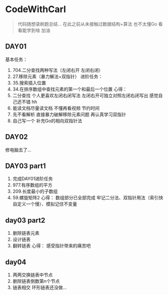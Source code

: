 # CodeWithCarl
> 代码随想录刷题总结... 在此之前从未接触过数据结构+算法 也不太懂Go 看看能学到啥 加油
## DAY01
基本任务：
1. 704.二分查找两种写法（左闭右开 左闭右闭）
2. 27.移除元素（暴力解法+双指针）
进阶任务：
1. 35.搜索插入位置
2. 34.在排序数组中查找元素的第一个和最后一个位置
心得：
1. 二分查找 个人更喜欢左闭右闭写法 左闭右开可独立对照左闭右闭写出 感觉自己还不错 hh
2. 能读文档尽量读文档 不懂再看视频 节约时间
3. 先不看解析 直接暴力破解移除元素问题 再认真学习双指针
4. 自己写一个 补充Go的相向双指针法
## DAY02
修电脑去了...
## DAY03 part1
1. 完成DAY01进阶任务
2. 977.有序数组的平方
3. 209.长度最小的子数组
4. 59.螺旋矩阵2
心得：
数组部分已全部完成 牢记二分法、双指针用法（索引快 自定义一个慢）、模拟记住不变量 
## day03 part2
1. 删除链表元素
2. 设计链表
3. 翻转链表
心得：
感受指针带来的痛苦吧
## day04
1. 两两交换链表中节点
2. 删除链表倒数第n个节点
3. 链表相交
环形链表还没做...